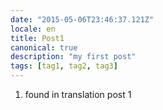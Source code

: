 ```yaml
---
date: "2015-05-06T23:46:37.121Z"
locale: en
title: Post1
canonical: true
description: "my first post"
tags: [tag1, tag2, tag3]
---
```


1.  found in translation post 1

